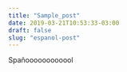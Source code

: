 ```yaml
---
title: "Sample_post"
date: 2019-03-21T10:53:33-03:00
draft: false
slug: "espanol-post"
---
```


Spañoooooooooool